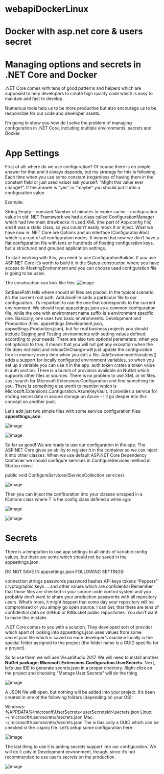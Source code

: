 # webapiDockerLinux
# Docker with asp.net core &amp; users secret

# Managing options and secrets in .NET Core and Docker

.NET Core comes with tens of good patterns and helpers which are supposed to help developers to create high quality code which is easy to maintain and fast to develop.

Numerous tools help us to be more productive but also encourage us to be responsible for our code and developer assets.

I’m going to show you how do I solve the problem of managing configuration in .NET Core, including multiple environments, secrets and Docker.

# App Settings
First of all: where do we use configuration? Of course there is no simple answer for that and it always depends, but my strategy for this is following. Each time when you use some constant (regardless of having them in the constant field or just used value) ask yourself: “Might this value ever change?”. If the answer is “yes” or “maybe” you should put it into a configuration value.

Example:

String.Empty – constant
Number of minutes to expire cache – configuration value
In old .NET Framework we had a class called ConfigurationManager which had two main drawbacks: it used XML (the part of App.config file) and it was a static class, so you couldn’t easily mock it or inject. What we have now in .NET Core are Options and an interface IConfigurationRoot which is a root of all configuration nodes. It means that now we don’t have a flat configuration file with tens or hundreds of floating configuration keys, but a structured and grouped application settings.

To start working with this, you need to use ConfigurationBuilder. If you use ASP.NET Core it’s worth to build it in the Statup constructor, where you have access to IHostingEnvironment and you can choose used configuration file is going to be used.

The construction can look like this:
![image](https://user-images.githubusercontent.com/35446384/180922996-0633089a-e9b3-43fe-9fc0-f63e6b870bd4.png)

SetBasePath tells where should all files are placed. In the typical scenario it’s the current root path.
AddJsonFile adds a particular file to our configuration. It’s important to use the one that corresponds to the current environment. We should treat
appsettings.json as a common configuration file, while the one with environment name suffix is a environment specific one. Basically, one uses two basic environments: Development and Production (files: appsettings.Development.json, appsettings.Production.json), but for real business projects you should include Staging and Testing environments with setting values defined according to your needs. There are also two optional parameters: when you set optional to true, it means that you will not get any exception when the file does not exist and reloadOnChange will just update the configuration tree in memory every time when you edit a file.
AddEnvironmentVariables() adds a support for locally configured environment variables, so when you set up a variable you can use it in the app. auth:token crates a token value in auth section.
There is a bunch of providers available on NuGet which supports other files or sources. There is no problem to use XML or ini files. Just search for Microsoft.Extensions.Configuration and find something for you. There is something else worth to mention which is Microsoft.Extensions.Configuration.AzureKeyVault. It provides a service for storing secret data in secure storage on Azure – I’ll go deeper into this concept on another post.

Let’s add just two simple files with some service configuration files: **appsettings.json:**

![image](https://user-images.githubusercontent.com/35446384/180923074-395b084b-9d3f-4d1a-a0c1-8fd5fd77b709.png)

![image](https://user-images.githubusercontent.com/35446384/180923196-3feaf78c-d577-4abc-986c-095768f1ec1e.png)

So far so good! We are ready to use our configuration in the app. The ASP.NET Core gives an ability to register it in the container so we can inject it into other classes. When we use default ASP.NET Core Dependency Container we should configure services in ConfigureServices method in Startup class:

public void ConfigureServices(IServiceCollection services)

![image](https://user-images.githubusercontent.com/35446384/180923263-371d714c-3b5a-4c70-8419-876f230ac268.png)

Then you can inject the confiruration into your classes wrapped in a IOptions<T> class where T is the config class defined a while ago:

![image](https://user-images.githubusercontent.com/35446384/180923302-ae7ed712-f7a5-4ac9-b7b5-e8749cf4b32c.png)

![image](https://user-images.githubusercontent.com/35446384/180923340-c766af9e-065d-42ca-8dd9-169b2b7c0dd6.png)

# Secrets
There is a temptation to use app settings to all kinds of variable config values, but there are some which should not be saved in the appsettings.json.

DO NOT SAVE IN appsettings.json FOLLOWING SETTINGS:

connection strings
passwords
password hashes
API keys
tokens
“Peppers”
cryptographic keys
… and other values which are confidential
Remember that those files are checked in your source code control system and you probably don’t want to share your production passwords with all repository users. What’s more, it might happen that some day your repository will be compromised or you simply go open source. I can bet, that there are tens of confidential data on GitHub or BitBucket public repositories. You don’t want to make this mistake.

.NET Core comes to you with a solution. They developed sort of provider which apart of looking into appsettings.json uses values from some secret.json file which is saved on each developer’s machine locally in the special folder assigned to the project (the folder name is a GUID specific for a project).

So to use them we will use VisualStudio 2017. We will need to install another **NuGet package: Microsoft.Extensions.Configuration.UserSecrets.** Next, let’s use IDE to generate secrets.json in a proper directory. Right-click on the project and choosing “Manage User Secrets” will do the thing.

  ![image](https://user-images.githubusercontent.com/35446384/180923480-f579a0ce-11ea-47b3-b5d8-65d60e0b87bc.png)

  A JSON file will open, but nothing will be added into your project. It’s been created in one of the following folders (depending on your OS):

Windows: %APPDATA%\microsoft\UserSecrets\<userSecretsId>\secrets.json
Linux: ~/.microsoft/usersecrets/<userSecretsId>/secrets.json
Mac: ~/.microsoft/usersecrets/<userSecretsId>/secrets.json The <userSecretsId> is basically a GUID which can be checked in the .csproj file.
Let’s setup some configuration here:
  
  ![image](https://user-images.githubusercontent.com/35446384/180923567-30cfd7e2-682b-4ca4-bba3-bc84b09ee46f.png)

  The last thing to use it is adding secrets support into our configuration. We will do it only in Development environment, though, since it’s not recommended to use user’s secrets on the production.

![image](https://user-images.githubusercontent.com/35446384/180923724-04289a1f-bc0e-4bc6-a1e9-902003b188b3.png)

  
